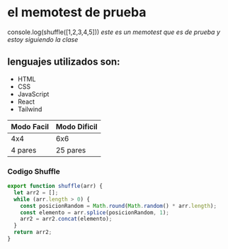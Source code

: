 # el memotest de prueba

  console.log(shuffle([1,2,3,4,5]))
*este es un memotest que es de prueba y estoy siguiendo la clase* 


## lenguajes utilizados son:

- HTML
- CSS
- JavaScript
- React
- Tailwind

|Modo Facil| Modo Dificil|
|---       | ---         |
| 4x4      | 6x6         |
| 4 pares  | 25 pares    |


### Codigo Shuffle
```javascript
export function shuffle(arr) {
  let arr2 = [];
  while (arr.length > 0) {
    const posicionRandom = Math.round(Math.random() * arr.length);
    const elemento = arr.splice(posicionRandom, 1);
    arr2 = arr2.concat(elemento);
  }
  return arr2;
}
```
